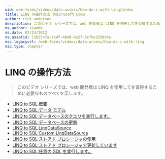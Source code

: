 ```yaml
---
uid: web-forms/videos/data-access/how-do-i-with-linq/index
title: LINQ の操作方法 |Microsoft Docs
author: rick-anderson
description: このビデオ シリーズでは、web 開発者は LINQ を使用してを習得するために必要なものすべてを示します。
ms.author: riande
ms.date: 02/24/2012
ms.assetid: 11b3547a-7c4f-4849-8e27-3cfbe255034e
msc.legacyurl: /web-forms/videos/data-access/how-do-i-with-linq
msc.type: chapter
---
```

<a name="how-do-i-with-linq"></a>LINQ の操作方法
====================
> このビデオ シリーズでは、web 開発者は LINQ を使用してを習得するために必要なものすべてを示します。


- [LINQ to SQL:概要](how-do-i-linq-to-sql-overview.md)
- [LINQ to SQL:データ モデル](how-do-i-linq-to-sql-data-model.md)
- [LINQ to SQL:データベースのクエリを実行します。](how-do-i-linq-to-sql-querying-the-database.md)
- [LINQ to SQL:データベースの更新](how-do-i-linq-to-sql-updating-the-database.md)
- [LINQ to SQL:LinqDataSource](how-do-i-linq-to-sql-linqdatasource.md)
- [LINQ to SQL:Custom LinqDataSource](how-do-i-linq-to-sql-custom-linqdatasource.md)
- [LINQ to SQL:ストアド プロシージャの使用](how-do-i-linq-to-sql-using-stored-procedures.md)
- [LINQ to SQL:ストアド プロシージャで更新しています](how-do-i-linq-to-sql-updating-with-stored-procedures.md)
- [LINQ to SQL:任意の SQL を実行します。](how-do-i-linq-to-sql-executing-arbitrary-sql.md)
